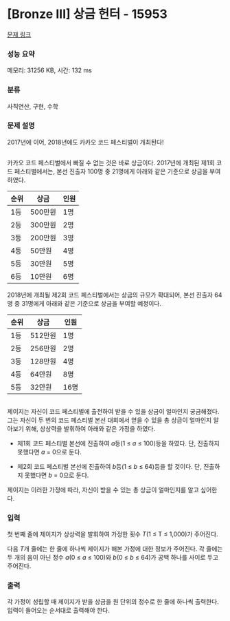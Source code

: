 # [Bronze III] 상금 헌터 - 15953 

[문제 링크](https://www.acmicpc.net/problem/15953) 

### 성능 요약

메모리: 31256 KB, 시간: 132 ms

### 분류

사칙연산, 구현, 수학

### 문제 설명

<p>2017년에 이어, 2018년에도 카카오 코드 페스티벌이 개최된다!</p>

<p style="text-align: center;"><img alt="" src=""></p>

<p>카카오 코드 페스티벌에서 빠질 수 없는 것은 바로 상금이다. 2017년에 개최된 제1회 코드 페스티벌에서는, 본선 진출자 100명 중 21명에게 아래와 같은 기준으로 상금을 부여하였다.</p>

<div class="table-responsive">
<table class="table table-bordered">
	<thead>
		<tr>
			<th>순위</th>
			<th>상금</th>
			<th>인원</th>
		</tr>
	</thead>
	<tbody>
		<tr>
			<td>1등</td>
			<td>500만원</td>
			<td>1명</td>
		</tr>
		<tr>
			<td>2등</td>
			<td>300만원</td>
			<td>2명</td>
		</tr>
		<tr>
			<td>3등</td>
			<td>200만원</td>
			<td>3명</td>
		</tr>
		<tr>
			<td>4등</td>
			<td>50만원</td>
			<td>4명</td>
		</tr>
		<tr>
			<td>5등</td>
			<td>30만원</td>
			<td>5명</td>
		</tr>
		<tr>
			<td>6등</td>
			<td>10만원</td>
			<td>6명</td>
		</tr>
	</tbody>
</table>
</div>

<p>2018년에 개최될 제2회 코드 페스티벌에서는 상금의 규모가 확대되어, 본선 진출자 64명 중 31명에게 아래와 같은 기준으로 상금을 부여할 예정이다.</p>

<div class="table-responsive">
<table class="table table-bordered">
	<thead>
		<tr>
			<th>순위</th>
			<th>상금</th>
			<th>인원</th>
		</tr>
	</thead>
	<tbody>
		<tr>
			<td>1등</td>
			<td>512만원</td>
			<td>1명</td>
		</tr>
		<tr>
			<td>2등</td>
			<td>256만원</td>
			<td>2명</td>
		</tr>
		<tr>
			<td>3등</td>
			<td>128만원</td>
			<td>4명</td>
		</tr>
		<tr>
			<td>4등</td>
			<td>64만원</td>
			<td>8명</td>
		</tr>
		<tr>
			<td>5등</td>
			<td>32만원</td>
			<td>16명</td>
		</tr>
	</tbody>
</table>
</div>

<p style="text-align: center;"><img alt="" src=""></p>

<p>제이지는 자신이 코드 페스티벌에 출전하여 받을 수 있을 상금이 얼마인지 궁금해졌다. 그는 자신이 두 번의 코드 페스티벌 본선 대회에서 얻을 수 있을 총 상금이 얼마인지 알아보기 위해, 상상력을 발휘하여 아래와 같은 가정을 하였다.</p>

<ul>
	<li>
	<p>제1회 코드 페스티벌 본선에 진출하여 <em>a</em>등(1 ≤ <em>a</em> ≤ 100)등을 하였다. 단, 진출하지 못했다면 <em>a</em> = 0으로 둔다.</p>
	</li>
	<li>
	<p>제2회 코드 페스티벌 본선에 진출하여 <em>b</em>등(1 ≤ <em>b</em> ≤ 64)등을 할 것이다. 단, 진출하지 못했다면 <em>b</em> = 0으로 둔다.</p>
	</li>
</ul>

<p>제이지는 이러한 가정에 따라, 자신이 받을 수 있는 총 상금이 얼마인지를 알고 싶어한다.</p>

### 입력 

 <p>첫 번째 줄에 제이지가 상상력을 발휘하여 가정한 횟수 <em>T</em>(1 ≤ T ≤ 1,000)가 주어진다.</p>

<p>다음 <em>T</em>개 줄에는 한 줄에 하나씩 제이지가 해본 가정에 대한 정보가 주어진다. 각 줄에는 두 개의 음이 아닌 정수 <em>a</em>(0 ≤ <em>a</em> ≤ 100)와 <em>b</em>(0 ≤ <em>b</em> ≤ 64)가 공백 하나를 사이로 두고 주어진다.</p>

### 출력 

 <p>각 가정이 성립할 때 제이지가 받을 상금을 원 단위의 정수로 한 줄에 하나씩 출력한다. 입력이 들어오는 순서대로 출력해야 한다.</p>

